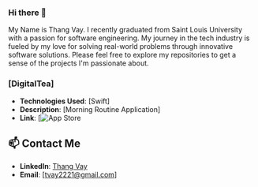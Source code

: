 ### Hi there 👋
My Name is Thang Vay. I recently graduated from Saint Louis University with a passion for software engineering. My journey in the tech industry is fueled by my love for solving real-world problems through innovative software solutions. Please feel free to explore my repositories to get a sense of the projects I'm passionate about.

### [DigitalTea]

- **Technologies Used**: [Swift]
- **Description**: [Morning Routine Application]
- **Link**: [![App Store](https://apps.apple.com/us/app/digitaltea/id6455226163)


## 📫 Contact Me
- **LinkedIn**: [Thang Vay](https://www.linkedin.com/in/thang-vay/)
- **Email**: [tvay2221@gmail.com]
